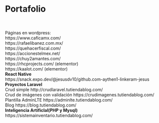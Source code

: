 <h1><strong>Portafolio</strong></h1><br>
<br></strong>Páginas en wordpress:</strong><br>
https://www.caficamx.com/<br>
https://rafaelibanez.com.mx/<br>
https://quehacerfiscal.com/<br>
https://accionestelmex.net/<br>
https://chuy2amantes.com/<br>
https://rhcprojects.com/ (elementor)<br>
https://kaalot.com/ (elementor)<br>
<strong>React Native</strong><br>
https://snack.expo.dev/@jesusdv10/github.com-aythen1-linkeram-jesus<br>
<strong>Proyectos Laravel</strong><br>
Crud simple
http://crudlaravel.tutiendablog.com/<br>
Crud de imágenes con validación
https://crudimagenes.tutiendablog.com/<br>
Plantilla AdminLTE
https://adminlte.tutiendablog.com/<br>
Blog
https://blog.tutiendablog.com/<br>
<strong>Inteligencia Artificlal(PHP y Mysql)</strong><br>
https://sistemainventario.tutiendablog.com/
